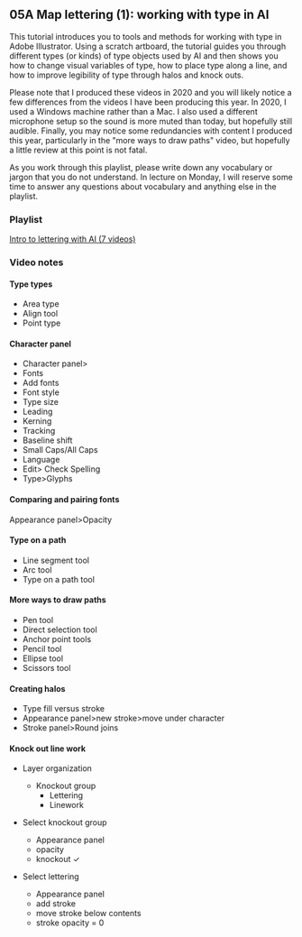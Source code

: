 ## 05A Map lettering (1): working with type in AI  

This tutorial introduces you to tools and methods for working with type in Adobe Illustrator. Using a scratch artboard, the tutorial guides you through different types (or kinds) of type objects used by AI and then shows you how to change visual variables of type, how to place type along a line, and how to improve legibility of type through halos and knock outs.  

Please note that I produced these videos in 2020 and you will likely notice a few differences from the videos I have been producing this year. In 2020, I used a Windows machine rather than a Mac. I also used a different microphone setup so the sound is more muted than today, but hopefully still audible. Finally, you may notice some redundancies with content I produced this year, particularly in the "more ways to draw paths" video, but hopefully a little review at this point is not fatal.  

As you work through this playlist, please write down any vocabulary or jargon that you do not understand. In lecture on Monday, I will reserve some time to answer any questions about vocabulary and anything else in the playlist.  

### Playlist  

[Intro to lettering with AI (7 videos)](https://youtube.com/playlist?list=PLdXGsLVpvp2r-Z4R2Oa1wMpGX9zdt39wE)


### Video notes  

#### Type types  

- Area type  
- Align tool  
- Point type  

#### Character panel  

- Character panel>  
- Fonts  
- Add fonts  
- Font style  
- Type size  
- Leading  
- Kerning  
- Tracking  
- Baseline shift  
- Small Caps/All Caps  
- Language  
- Edit> Check Spelling  
- Type>Glyphs  

#### Comparing and pairing fonts  

Appearance panel>Opacity  

#### Type on a path  

- Line segment tool  
- Arc tool  
- Type on a path tool  

#### More ways to draw paths  

- Pen tool   
- Direct selection tool  
- Anchor point tools  
- Pencil tool  
- Ellipse tool  
- Scissors tool  

#### Creating halos  

- Type fill versus stroke  
- Appearance panel>new stroke>move under character  
- Stroke panel>Round joins  

#### Knock out line work  

- Layer organization  
    - Knockout group  
        - Lettering  
        - Linework  

- Select knockout group  
    - Appearance panel  
    - opacity  
    - knockout ✓  

- Select lettering  
    - Appearance panel  
    - add stroke  
    - move stroke below contents  
    - stroke opacity = 0
